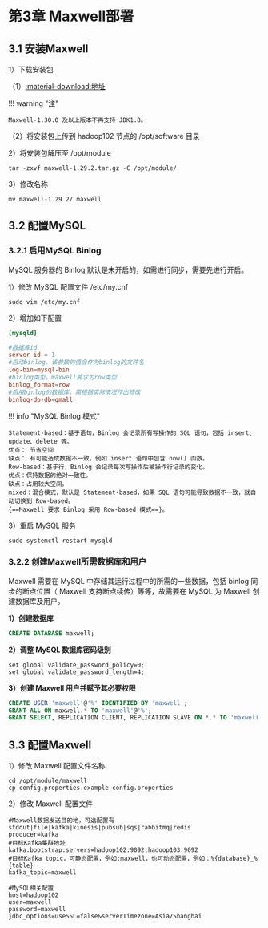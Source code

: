 # 第3章 Maxwell部署

## 3.1 安装Maxwell

1）下载安装包

（1）[:material-download:地址](https://github.com/zendesk/maxwell/releases/download/v1.29.2/maxwell-1.29.2.tar.gz)

!!! warning "注"

    Maxwell-1.30.0 及以上版本不再支持 JDK1.8。

（2）将安装包上传到 hadoop102 节点的 /opt/software 目录

2）将安装包解压至 /opt/module

```shell
tar -zxvf maxwell-1.29.2.tar.gz -C /opt/module/
```

3）修改名称

```shell
mv maxwell-1.29.2/ maxwell
```

## 3.2 配置MySQL

### 3.2.1 启用MySQL Binlog

MySQL 服务器的 Binlog 默认是未开启的，如需进行同步，需要先进行开启。

1）修改 MySQL 配置文件 /etc/my.cnf

```shell
sudo vim /etc/my.cnf
```

2）增加如下配置

```cnf title="my.cnf"
[mysqld]

#数据库id
server-id = 1
#启动binlog，该参数的值会作为binlog的文件名
log-bin=mysql-bin
#binlog类型，maxwell要求为row类型
binlog_format=row
#启用binlog的数据库，需根据实际情况作出修改
binlog-do-db=gmall
```

!!! info "MySQL Binlog 模式"

    Statement-based：基于语句，Binlog 会记录所有写操作的 SQL 语句，包括 insert、update、delete 等。
    优点： 节省空间
    缺点： 有可能造成数据不一致，例如 insert 语句中包含 now() 函数。
    Row-based：基于行，Binlog 会记录每次写操作后被操作行记录的变化。
    优点：保持数据的绝对一致性。
    缺点：占用较大空间。
    mixed：混合模式，默认是 Statement-based，如果 SQL 语句可能导致数据不一致，就自动切换到 Row-based。
    {==Maxwell 要求 Binlog 采用 Row-based 模式==}。

3）重启 MySQL 服务

```shell
sudo systemctl restart mysqld
```

### 3.2.2 创建Maxwell所需数据库和用户

Maxwell 需要在 MySQL 中存储其运行过程中的所需的一些数据，包括 binlog 同步的断点位置（ Maxwell 支持断点续传）等等，故需要在 MySQL 为 Maxwell 创建数据库及用户。

**1）创建数据库**

```sql
CREATE DATABASE maxwell;
```

**2）调整 MySQL 数据库密码级别**

```shell
set global validate_password_policy=0;
set global validate_password_length=4;
```

**3）创建 Maxwell 用户并赋予其必要权限**

```sql
CREATE USER 'maxwell'@'%' IDENTIFIED BY 'maxwell';
GRANT ALL ON maxwell.* TO 'maxwell'@'%';
GRANT SELECT, REPLICATION CLIENT, REPLICATION SLAVE ON *.* TO 'maxwell'@'%';
```

## 3.3 配置Maxwell

1）修改 Maxwell 配置文件名称

```shell
cd /opt/module/maxwell
cp config.properties.example config.properties
```

2）修改 Maxwell 配置文件

```properties title="config.properties"
#Maxwell数据发送目的地，可选配置有stdout|file|kafka|kinesis|pubsub|sqs|rabbitmq|redis
producer=kafka
#目标Kafka集群地址
kafka.bootstrap.servers=hadoop102:9092,hadoop103:9092
#目标Kafka topic，可静态配置，例如:maxwell，也可动态配置，例如：%{database}_%{table}
kafka_topic=maxwell

#MySQL相关配置
host=hadoop102
user=maxwell
password=maxwell
jdbc_options=useSSL=false&serverTimezone=Asia/Shanghai
```

